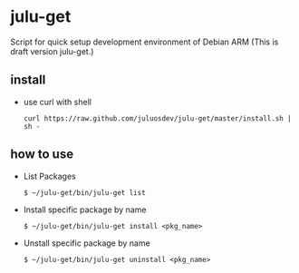 julu-get
========

Script for quick setup development environment of Debian ARM
(This is draft version julu-get.)

## install
* use curl with shell
    ```
    curl https://raw.github.com/juluosdev/julu-get/master/install.sh | sh -
    ```

## how to use
* List Packages
    ```
    $ ~/julu-get/bin/julu-get list
    ```

* Install specific package by name
    ```
    $ ~/julu-get/bin/julu-get install <pkg_name>
    ```

* Unstall specific package by name
    ```
    $ ~/julu-get/bin/julu-get uninstall <pkg_name>
    ```
